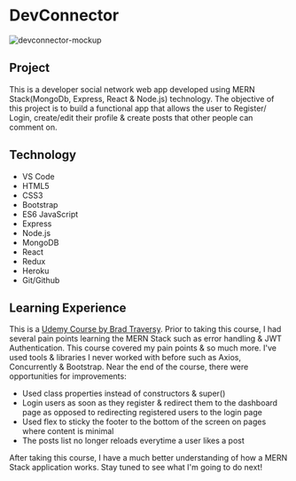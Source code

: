 DevConnector
======
![devconnector-mockup](https://user-images.githubusercontent.com/20465505/44378060-67f55500-a4b4-11e8-8311-bd840ddc342e.png)

## Project
This is a developer social network web app developed using MERN Stack(MongoDb, Express, React & Node.js) technology. The objective of this project is to build a functional app that allows the user to Register/ Login, create/edit their profile & create posts that other people can comment on.

## Technology
* VS Code
* HTML5
* CSS3
* Bootstrap
* ES6 JavaScript
* Express
* Node.js
* MongoDB
* React
* Redux
* Heroku
* Git/Github

## Learning Experience
This is a [Udemy Course by Brad Traversy](https://www.udemy.com/mern-stack-front-to-back/). Prior to taking this course, I had several pain points learning the MERN Stack such as error handling & JWT Authentication. This course covered my pain points & so much more. I've used tools & libraries I never worked with before such as Axios, Concurrently & Bootstrap. Near the end of the course, there were opportunities for improvements:
* Used class properties instead of constructors & super()
* Login users as soon as they register & redirect them to the dashboard page as opposed to redirecting registered users to the login page
* Used flex to sticky the footer to the bottom of the screen on pages where content is minimal
* The posts list no longer reloads everytime a user likes a post

After taking this course, I have a much better understanding of how a MERN Stack application works. Stay tuned to see what I'm going to do next!
